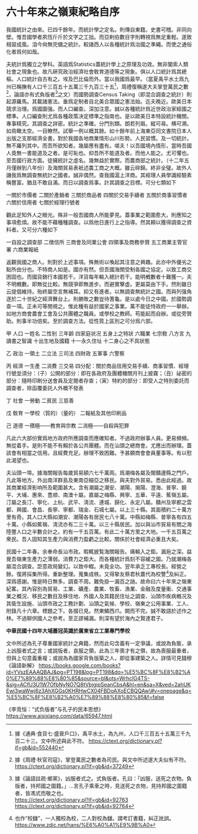 # 六十年來之嶺東紀略自序

我國統計之由來。已四千餘年。而統計學之定名。則傳自東籍。史書可稽。非同向壁。惟吾國學者夙恆斤斤於文字之工拙。而亞剌伯數目字則轉視爲無足重輕。遂致相習成風。洎今尙無完備之統計。較諸西人以各種統計爲治國之準繩。而使之通俗化者爲何如哉。

夫統計爲獨立之學科。英語爲Statistics蓋統計學上之原理及功效。無非闡索人類社會之現象也。故凡硏究政治經濟社會敎育道德等之現象。俱以人口統計爲其總樞。人口統計自古有之。埃及巴比倫而外。當以我國爲最早。（當夏禹平水土爲九州已稱撫有人口千三百五十五萬三千九百三十五[^1]，周禮復稱遂大夫掌登萬民之數[^2]，論語亦有式負版者[^3]之文）而國勢調查Census Taking（即混合調查之統計）則起源羅馬。其載諸憲法。垂爲定制者自北美合眾國之憲法始。迄夫晚近。歐美日本競求治理。爲國圖强。而人口編查。深加注意。誠以各種統計爲近世政治家經國之標準。人口編查則尤爲各種政策决定標準之指南也。是以歐美日本特設統計機關。專事精究。其調查之詳密。統計之準確。分門別類。朗若列眉。縱可尋。横可溯。如鳥瞰太空。一目瞭然。試舉一例以概其餘。如十餘年前上海東亞同文書院日本人出版之支那經濟全書。對於我國各地商業情形山川形勢。人民習慣。及一切統計。無不羅列其中。而吾所欲知者。幾屬應有盡有。嗟夫！以吾國境內情形，當時吾國人竟無一書能道及之者。是可恥也。抑吾所不能道及者。而他人能之。尤可懼也。至吾國行政方面。徒擁統計之虛名。幾無益於實際。而農商部之統計。（十二年五月僅辦到八年份）及海關貿易表衹述農工商之大概。雖云碎錦。終非全璧。故外人譏我爲無調查無統計之國者。誠非偶然。查我國滬上洋商。其經理人員學識經驗素稱豐富。猶且不敢自滿。而日以調查爲事。計其調查之目標。可分七類如下

一關於市價者 二關於產銷者 三關於商品者 四關於交易手續者 五關於商事習慣者 六關於信用者 七關於經理行號者

觀此足知外人之眼光。殊非一般吾國商人所能夢見。蓋事業之範圍愈大。則應知之事項愈煩。故不能不藉種種調查。以爲他日進行上之指導。然其頼以獲得調查之資料者。又可分六種如下

一自設之調查部 二徴信所 三商會及同業公會 四領事及商務參贊 五工商業主管官署 六商業報紙

返觀我國之商人。則對於上述事項。殊無術以喚起其注意之興趣。此亦中外優劣之點所由分也。不特商人如是。國亦有然。但吾國海關受制各國之協定。以致工商交困固也。而國貨銷行本國若干。洋貨每年輸入總計若干。能明槪數者十難獲一。夫不明槪數。即無從比較。無競爭即無進步。而避實擊虛。更屬莫由下手。然則雖日云提倡維持。殆終屬空言無補耳。抑又有進者。以無調查無統計之國。而與列强角逐於二十世紀之經濟舞台上。則勝敗之數豈待蓍龜。是以處今日之中國。於國勢調查一項。正未可等閒視之。惟此種有益於國家之事業。萬不能徒恃政府一一舉辦。如地方商會農會工會及公共團體之職員。或學校之教師。苟能起而自辦。或從旁贊助。則事半功倍矣。至於調查方法。從性質上區別之可分爲六部。

甲 人口 一姓名 二性别 三年齡 四家庭状况 五身上之特狀 六職業 七宗敎 八方言 九讀書之智識 十出生地及國籍 十一永久住址 十二身心之不具狀態

乙 政治 一領土 二立法 三司法 四財政 五軍事 六警察

丙 經濟 一生產 二消費 三交易 四分配：關於商品信用交易手續、商事習慣、經理行號並須分：（子）公開的部分：即在各政府及團體機關月刊上披霧；（丑）祕密的部分：隨時印刷分送會員及定閱者存查；（寅）特約的部分：即受人之特別委託而調查者，除函覆委託人外概不發表

丁 社會 一勞動 二貧民 三慈善

戊 敎育 一學校（質的）（量的） 二報紙及其他印刷品

己 道德 一積極——教育與宗教 二消極——自殺與犯罪

凡此六大部份實爲地方政府所應調查而應確知者。不過政府辦事人員。更易頻頻。無從着手。是則不能不有賴於各公共團體。而在汕頭之總商會。尤應出而辦理。蓋該會有相當之信用。且經費充足。辦理不致困難。予甚願商會會員董事等。有以慰此渴望也。

夫汕頭一埠。據海關報告每歲貿易額六七千萬両。爲潮梅各屬及閩贛邊縣之門戶。凡此等地方。外出南洋群島及東南亞細亞之移民。與夫對外貿易。悉由此經過。故其商業經濟影响所及範圍甚大。含有潮屬之潮安、潮陽、揭陽、澄海、普寧、饒平、大埔、惠來、豊顺、南澳十屬。嘉屬之梅縣、興寧、五華、平遠、蕉嶺五屬。汀屬之長汀、寧化、上杭、武平、淸流、連城、歸化、永定八屬。贛州及寧都之雲都、興國、會昌、長寧、寧都、瑞金、石城七屬。以上三十縣。其面積約二十萬方里有奇。其人口大縣如潮安、潮陽各有居民七八十萬。中縣如梅縣、普寧各有四五十萬。小縣如蕉嶺、淸流亦有二三十萬。以三十縣居民。加以與汕市貿易有關之海陸豐人口之半數合計之。約有一千五百萬。有此二十萬方里之大地。一千五百萬之衆民。吾人固知其生產力與消费力盈虧之比較。關係於社會經濟必重且大矣。

民國十二年春。余奉命長汕市政。暇輒披覧海關報告。痛輸入之鉅。漏巵之深。益覺吾嶺東生產力之薄弱。消費力之鉅大。而各種統計爲刻不容緩之圖。乃就潮梅各屬混合調查。詎意政局變幻。以致中輟。未竟全功。翌年承乏工專校長。經營之餘。復將採集所得。重新整理。蒐集成帙。又得摯友蔡君秋農代為校讐[^4]及糾正。深爲感謝。惟是時日無多。調查不周。難免掛一漏百之誚。故命曰六十年來之嶺東紀畧。其內容別為貿易、工業、礦產、農業、牧畜、漁業、金融及度量衝、交通事業之概況、移民之數目及移住地、外國人及其籍民住址之調查、汕頭市疾病槪况及其衛生設施、汕頭市政之工務計劃、汕頭之氣候、學校、嶺東之公用事業、工人、附錄凡十六章。標題之下。各掇已見。然東鱗西爪。闕而不完。誠不敢語於述作之林。不過聊供國人之參考。至正謬補漏。則深有望於海內之賢達君子。

**中華民國十四年大埔蕭冠英識於廣東省立工業專門學校**

[^1]: 據《通典·食貨七·盛衰戶口》，禹平水土，為九州，人口千三百五十五萬三千九百二十三。文中所述與此不符。
https://ctext.org/dictionary.pl?if=gb&id=552440

[^2]: 據《周禮·秋官司寇》，掌登萬民之數者為司民。與文中所述遂大夫似有不符。
https://ctext.org/dictionary.pl?if=gb&id=37249

[^3]: 據《論語註疏·鄉黨》，凶服者式之。式負版者。孔曰：「凶服，送死之衣物。負版者，持邦國之圖籍。」...言孔子乘車之時，見送死之衣物，見持邦國之圖籍者，皆馮式而敬之也。  
https://ctext.org/dictionary.pl?if=gb&id=92763  
https://ctext.org/dictionary.pl?if=gb&id=92764  

文中所述為孔子尊重國家統計之典籍，然而此句含義有一定爭議，或說為負販，承上凶服者式之言；或說版者，哀服之領，此為三年喪才有之領，故為喪服最重者，但與上句意義重複；或說為為國家背負版築之人，即從事建築之人。詳情可見錢穆《論語新解》
https://books.google.com/books?id=YVszEAAAQBAJ&pg=PT198&lpg=PT198&dq=%E5%BC%8F%E8%B2%A0%E7%89%88%E8%80%85&source=bl&ots=WrhclG4TS-&sig=ACfU3U1W7OfbNyNO7Q8tVbjgipSeanCbsA&hl=en&sa=X&ved=2ahUKEwi3waWwj6z3AhXGGs0KHRHwCX04FBDoAXoECBQQAw\#v=onepage&q=%E5%BC%8F%E8%B2%A0%E7%89%88%E8%80%85&f=false

《李竞恒：“式负版者”与孔子的民本思想》
https://www.aisixiang.com/data/65947.html

[^4]: 也作“校讎”，一人獨校為校，二人對校為讎。謂考訂書籍，糾正訛誤。
https://www.zdic.net/hans/%E6%A0%A1%E9%9B%A0
